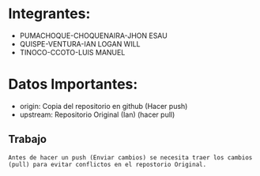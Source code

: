 # Integrantes:
- PUMACHOQUE-CHOQUENAIRA-JHON ESAU
- QUISPE-VENTURA-IAN LOGAN WILL
- TINOCO-CCOTO-LUIS MANUEL

# Datos Importantes:
- origin: Copia del repositorio en github (Hacer push)
- upstream: Repositorio Original (Ian) (hacer pull)

## Trabajo
    Antes de hacer un push (Enviar cambios) se necesita traer los cambios (pull) para evitar conflictos en el repostorio Original.